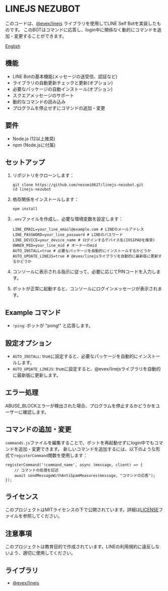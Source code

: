 # LINEJS NEZUBOT

このコードは、[@evex/linejs](https://github.com/evex-dev/linejs) ライブラリを使用してLINE Self Botを実装したものです。
このBOTはコマンドに応答し、login中に関係なく動的にコマンドを追加・変更することができます。

[English](README-EN.md)

## 機能

- LINE Botの基本機能(メッセージの送受信、認証など)
- ライブラリの自動更新チェックと更新(オプション)
- 必要なパッケージの自動インストール(オプション)
- スクエアメッセージのサポート
- 動的なコマンドの読み込み
- プログラムを停止せずにコマンドの追加・変更


## 要件

- Node.js (12以上推奨)
- npm (Node.jsに付属)

## セットアップ

1. リポジトリをクローンします：
   ```
   git clone https://github.com/nezumi0627/linejs-nezubot.git
   cd linejs-nezubot
   ```

2. 依存関係をインストールします：
   ```
   npm install
   ```

3. `.env`ファイルを作成し、必要な環境変数を設定します：
   ```
   LINE_EMAIL=your_line_email@example.com # LINEのメールアドレス
   LINE_PASSWORD=your_line_password # LINEのパスワード
   LINE_DEVICE=your_device_name # ログインするデバイス名(IOSIPADを推奨)
   OWNER_MID=your_line_mid # オーナーのmid
   AUTO_INSTALL=true # 必要なパッケージを自動的にインストールするかどうか
   AUTO_UPDATE_LINEJS=true # @evex/linejsライブラリを自動的に最新版に更新するかどうか
   ```

4. コンソールに表示される指示に従って、必要に応じてPINコードを入力します。

5. ボットが正常に起動すると、コンソールにログインメッセージが表示されます。

## Example コマンド

- `!ping`: ボットが "pong!" と応答します。

## 設定オプション

- `AUTO_INSTALL`: trueに設定すると、必要なパッケージを自動的にインストールします。
- `AUTO_UPDATE_LINEJS`: trueに設定すると、@evex/linejsライブラリを自動的に最新版に更新します。

## エラー処理

ABUSE_BLOCKエラーが検出された場合、プログラムを停止するかどうかをユーザーに確認します。

## コマンドの追加・変更

`commands.js`ファイルを編集することで、ボットを再起動せずにlogin中でもコマンドを追加・変更できます。
新しいコマンドを追加するには、以下のような形式で`registerCommand`関数を使用します：

```
registerCommand('!command_name', async (message, client) => {
    // コマンドの処理を記述
    await sendMessageWithAntiSpamMeasures(message, "コマンドの応答");
});
```
## ライセンス

このプロジェクトはMITライセンスの下で公開されています。詳細は[LICENSE](LICENSE)ファイルを参照してください。

## 注意事項

このプロジェクトは教育目的で作成されています。LINEの利用規約に違反しないよう、適切に使用してください。

## ライブラリ

- [@evex/linejs](https://github.com/evex-dev/linejs)